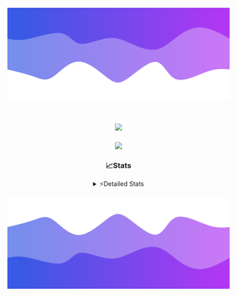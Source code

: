 ![Header](./header.png)
<div align="center">

<h1 align="center">
  <a href="https://git.io/typing-svg">
    <img src="https://readme-typing-svg.herokuapp.com/?lines=Hello,+There!+👋;This+is+chicho.;CEO+on+Hely+Development....;&center=true&size=25">
  </a>
</h1>
  
<p align="center">
  <img src="https://lanyard.cnrad.dev/api/852683595378196480" />
</p>

### 📈Stats
<details>
    <summary> ⚡Detailed Stats</summary>
    <br/>

<!--START_SECTION:waka-->
![Code Time](http://img.shields.io/badge/Code%20Time-262%20hrs%2045%20mins-blue)

![Profile Views](http://img.shields.io/badge/Profile%20Views-2-blue)

**🐱 My GitHub Data** 

> 📦 42.5 kB Used in GitHub's Storage 
 > 
> 🏆 22 Contributions in the Year 2023
 > 
> 🚫 Not Opted to Hire
 > 
> 📜 7 Public Repositories 
 > 
> 🔑 9 Private Repositories 
 > 
**I'm a Night 🦉** 

```text
🌞 Morning                15 commits          ██░░░░░░░░░░░░░░░░░░░░░░░   06.49 % 
🌆 Daytime                28 commits          ███░░░░░░░░░░░░░░░░░░░░░░   12.12 % 
🌃 Evening                111 commits         ████████████░░░░░░░░░░░░░   48.05 % 
🌙 Night                  77 commits          ████████░░░░░░░░░░░░░░░░░   33.33 % 
```
📅 **I'm Most Productive on Tuesday** 

```text
Monday                   15 commits          ██░░░░░░░░░░░░░░░░░░░░░░░   06.49 % 
Tuesday                  47 commits          █████░░░░░░░░░░░░░░░░░░░░   20.35 % 
Wednesday                42 commits          █████░░░░░░░░░░░░░░░░░░░░   18.18 % 
Thursday                 26 commits          ███░░░░░░░░░░░░░░░░░░░░░░   11.26 % 
Friday                   33 commits          ████░░░░░░░░░░░░░░░░░░░░░   14.29 % 
Saturday                 23 commits          ██░░░░░░░░░░░░░░░░░░░░░░░   09.96 % 
Sunday                   45 commits          █████░░░░░░░░░░░░░░░░░░░░   19.48 % 
```


📊 **This Week I Spent My Time On** 

```text
🕑︎ Time Zone: America/Argentina/Buenos_Aires

💬 Programming Languages: 
Python                   7 hrs 12 mins       ██████████░░░░░░░░░░░░░░░   40.96 % 
HTML                     7 hrs 11 mins       ██████████░░░░░░░░░░░░░░░   40.82 % 
C#                       2 hrs 37 mins       ████░░░░░░░░░░░░░░░░░░░░░   14.95 % 
Other                    16 mins             ░░░░░░░░░░░░░░░░░░░░░░░░░   01.57 % 
JavaScript               15 mins             ░░░░░░░░░░░░░░░░░░░░░░░░░   01.49 % 

🔥 Editors: 
VS Code                  14 hrs 41 mins      █████████████████████░░░░   83.47 % 
Visual Studio            2 hrs 54 mins       ████░░░░░░░░░░░░░░░░░░░░░   16.53 % 

🐱‍💻 Projects: 
Unknown Project          9 hrs 41 mins       ██████████████░░░░░░░░░░░   55.03 % 
Hate                     2 hrs 54 mins       ████░░░░░░░░░░░░░░░░░░░░░   16.53 % 
Coder                    2 hrs 34 mins       ████░░░░░░░░░░░░░░░░░░░░░   14.63 % 
ocean-backend            2 hrs 25 mins       ███░░░░░░░░░░░░░░░░░░░░░░   13.80 % 
pagina-1                 0 secs              ░░░░░░░░░░░░░░░░░░░░░░░░░   00.01 % 

💻 Operating System: 
Windows                  17 hrs 36 mins      █████████████████████████   100.00 % 
```

**I Mostly Code in JavaScript** 

```text
JavaScript               8 repos             █████████░░░░░░░░░░░░░░░░   34.78 % 
CSS                      4 repos             ████░░░░░░░░░░░░░░░░░░░░░   17.39 % 
HTML                     2 repos             ██░░░░░░░░░░░░░░░░░░░░░░░   08.70 % 
C#                       2 repos             ██░░░░░░░░░░░░░░░░░░░░░░░   08.70 % 
Batchfile                1 repo              █░░░░░░░░░░░░░░░░░░░░░░░░   04.35 % 
```




 Last Updated on 09/08/2023 05:11:27 UTC
<!--END_SECTION:waka-->
</details>

![Footer](./footer.png)
